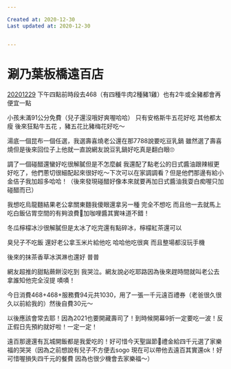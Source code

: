 ```yaml
---

Created at: 2020-12-30
Last updated at: 2020-12-30


---
```


# 涮乃葉板橋遠百店


[20201229](tel:+88620201229)
下午四點前時段去468（有四種牛肉2種豬1雞）也有2牛或全豬都會再便宜一點

小孩未滿91公分免費（兒子還沒哦好爽喔哈哈）
只有安格斯牛五花好吃 其他都太瘦 後來狂點牛五花 ，豬五花比豬梅花好吃～

湯底一個昆布一個任選，我選壽喜燒老公還在那7788說要吃豆乳鍋 雖然選了壽喜燒但是後來回位子上他就一直說網友說豆乳鍋好吃真是翻白眼🙄️

調了一個碰醋還蠻好吃很解膩但是不怎麼鹹 我還配了點老公的日式醬油跟辣椒更好吃了，他們蔥切很細配起來很好吃～下次可以在家調調看？但是他們那邊有給小金佶子我加超多哈哈！（後來發現碰醋好像本來就要再加日式醬油我耍白痴喔只加碰醋而已）

我想吃烏龍麵結果老公拿關東麵我傻眼還拿另一種 完全不想吃 而且他一去就馬上吃白飯佔胃空間的有夠浪費😤加咖哩醬其實味道不錯！

冬瓜檸檬冰沙很解膩但是太冰了吃完還有點碎冰，檸檬紅茶還可以

臭兒子不吃飯 還好老公拿玉米片給他吃 哈哈他吃很爽 而且整場都沒玩手機

後來的抹茶香草冰淇淋也還好 普普

網友超推的甜點蕨餅沒吃到 我哭泣。網友說必吃耶路因為後來趕時間就叫老公去拿誰知他完全沒提 嘖嘖！

今日消費468+468+服務費94元共1030，用了一張一千元遠百禮券（老爸很久很久以前給我的）然後自費30元～

以後應該會常去耶！因為2021也要開藏壽司了！到時候開幕9折一定要吃一波！反正假日先預約就好啦！一定一定！

遠百那邊還有瓦城開飯都是我愛吃的！好可惜今天聖誕節🎄禮金給四千元選了家樂福的哭哭（因為之前想說有兒子不方便去sogo 現在可以帶他去遠百其實還ok！好可惜喔損失四千元的餐費 因為也很少機會去家樂福～）

